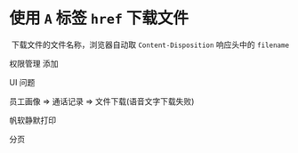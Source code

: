 # 使用 `A` 标签 `href` 下载文件

​	下载文件的文件名称，浏览器自动取 `Content-Disposition` 响应头中的 `filename`



权限管理  添加

UI 问题

员工画像 => 通话记录 => 文件下载(语音文字下载失败)

帆软静默打印

分页